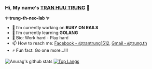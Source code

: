 ### Hi, My name's [TRAN HUU TRUNG](https://github.com/trung-th-neo-lab) 👋

 **✨ trung-th-neo-lab ✨**

- 🔭 I’m currently working on **RUBY ON RAILS**
- 🌱 I’m currently learning **GOLANG**
- 💬 Bio: Work hard - Play hard
- 📫 How to reach me: [Facebook - @trantrung1512](https://www.facebook.com/trantrung1512), [Gmail - @trung.th](mailto:trung.th@neo-lab.vn)
- ⚡ Fun fact: Go one more...!!!

![Anurag's github stats](https://github-readme-stats.vercel.app/api?username=trung-th-neo-lab&show_icons=true&theme=radical)
[![Top Langs](https://github-readme-stats.vercel.app/api/top-langs/?username=anuraghazra&layout=compact)](https://github.com/anuraghazra/github-readme-stats)
